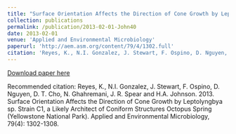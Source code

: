 ```yaml
---
title: "Surface Orientation Affects the Direction of Cone Growth by Leptolyngbya sp. Strain C1, a Likely Architect of Coniform Structures Octopus Spring (Yellowstone National Park)"
collection: publications
permalink: /publication/2013-02-01-John40
date: 2013-02-01
venue: 'Applied and Environmental Microbiology'
paperurl: 'http://aem.asm.org/content/79/4/1302.full'
citation: 'Reyes, K., N.I. Gonzalez, J. Stewart, F. Ospino, D. Nguyen, D. T. Cho, N. Ghahremani, J. R. Spear and H.A. Johnson.  2013.  Surface Orientation Affects the Direction of Cone Growth by Leptolyngbya sp. Strain C1, a Likely Architect of Coniform Structures Octopus Spring (Yellowstone National Park).  Applied and Environmental Microbiology, 79(4): 1302-1308.'
---
```


<a href='http://aem.asm.org/content/79/4/1302.full'>Download paper here</a>

Recommended citation: Reyes, K., N.I. Gonzalez, J. Stewart, F. Ospino, D. Nguyen, D. T. Cho, N. Ghahremani, J. R. Spear and H.A. Johnson.  2013.  Surface Orientation Affects the Direction of Cone Growth by Leptolyngbya sp. Strain C1, a Likely Architect of Coniform Structures Octopus Spring (Yellowstone National Park).  Applied and Environmental Microbiology, 79(4): 1302-1308.